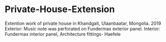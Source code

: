 # Private-House-Extension
Extention work of private house in Khandgait, Ulaanbaatar, Mongolia. 2019 Exterior: Music note was perforated on Fundermax exterior panel. Interior: Fundermax interior panel, Architecture fittings- Haefele
